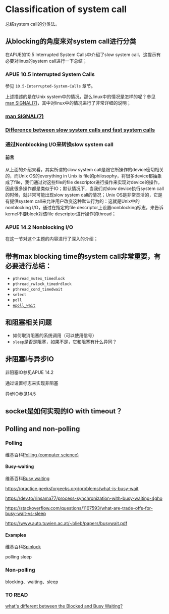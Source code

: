 # Classification of system call

总结system call的分类法。



## 从blocking的角度来对system call进行分类

在APUE的10.5 Interrupted System Calls中介绍了slow system call，这提示有必要对linux的system call进行一下总结；

### APUE 10.5 Interrupted System Calls

参见 `10.5-Interrupted-System-Calls` 章节。





上述描述的是在Unix system中的情况，那么linux中的情况是怎样的呢？参见[man SIGNAL(7)](http://man7.org/linux/man-pages/man7/signal.7.html)，其中对linux中的情况进行了非常详细的说明；



### [man SIGNAL(7)](http://man7.org/linux/man-pages/man7/signal.7.html)





### [Difference between slow system calls and fast system calls](https://unix.stackexchange.com/questions/14293/difference-between-slow-system-calls-and-fast-system-calls)





### 通过Nonblocking I/O来转换slow system call



#### 前言

从上面的介绍来看，其实所谓的slow  system call是跟它所操作的device密切相关的，而Unix OS的everything in Unix is file的philosophy，将很多device都抽象成了file，我们通过对这些file的file descriptor进行操作来实现对device的操作，因此很多操作都是类似于IO；默认情况下，当我们对slow device执行system call的时候，就非常可能出现slow system call的情况；Unix OS是非常灵活的，它是有提供system call来允许用户改变这种默认行为的：这就是Unix中的nonblocking I/O，通过在指定的file descriptor上设置nonblocking标志，来告诉kernel不要block对该file descriptor进行操作的thread；



### APUE 14.2 Nonblocking I/O



在这一节对这个主题的内容进行了深入的介绍；



## 带有max blocking time的system call非常重要，有必要进行总结：
- `pthread_mutex_timedlock`
- `pthread_rwlock_timedrdlock`
- `pthread_cond_timedwait`
- `select`
- `poll`
- [`epoll_wait`](http://man7.org/linux/man-pages/man2/epoll_wait.2.html)


## 和阻塞相关问题
- 如何取消阻塞的系统调用（可以使用信号）
- `sleep`是否是阻塞，如果不是，它和阻塞有什么异同？

    

## 非阻塞I与异步IO

非阻塞IO参见APUE 14.2

通过设置标志来实现非阻塞

异步IO参见14.5

## socket是如何实现的IO with timeout？





## Polling and non-polling

### Polling

维基百科[Polling (computer science)](https://en.wikipedia.org/wiki/Polling_(computer_science))

#### Busy-waiting

维基百科[Busy waiting](https://en.wikipedia.org/wiki/Busy_waiting)

https://practice.geeksforgeeks.org/problems/what-is-busy-wait

https://dev.to/rinsama77/process-synchronization-with-busy-waiting-4gho

https://stackoverflow.com/questions/1107593/what-are-trade-offs-for-busy-wait-vs-sleep

https://www.auto.tuwien.ac.at/~blieb/papers/busywait.pdf

#### Examples

维基百科[Spinlock](https://en.wikipedia.org/wiki/Spinlock)

polling sleep

### Non-polling

blocking、waiting、sleep



### TO READ

[what's different between the Blocked and Busy Waiting?](https://stackoverflow.com/questions/26541119/whats-different-between-the-blocked-and-busy-waiting)